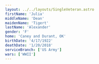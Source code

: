 ```yaml
---
layout: ../../layouts/SingleVeteran.astro
firstName: 'Julia'
middleName: 'Dean'
maidenName: 'Tigert'
lastName: 'Alexander'
gender: 'F'
home: 'Caney and Durant, OK'
birthDate: '4/17/1922'
deathDate: '1/20/2018'
serviceBranch: ['US Army']
wars: ['WWII']
---
```

